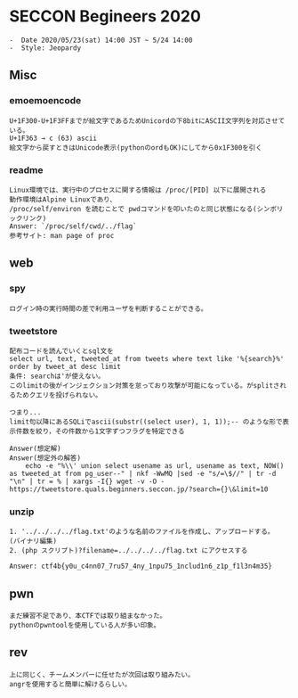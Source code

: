
# SECCON Begineers 2020

    -  Date 2020/05/23(sat) 14:00 JST ~ 5/24 14:00
    -  Style: Jeopardy

## Misc

### emoemoencode

    U+1F300-U+1F3FFまでが絵文字であるためUnicordの下8bitにASCII文字列を対応させている。
    U+1F363 → c (63) ascii
    絵文字から戻すときはUnicode表示(pythonのordもOK)にしてから0x1F300を引く

### readme

    Linux環境では、実行中のプロセスに関する情報は /proc/[PID] 以下に展開される
    動作環境はAlpine Linuxであり、
    /proc/self/environ を読むことで pwdコマンドを叩いたのと同じ状態になる(シンボリックリンク)
    Answer: `/proc/self/cwd/../flag`
    参考サイト: man page of proc

## web

### spy

    ログイン時の実行時間の差で利用ユーザを判断することができる。

### tweetstore

    配布コードを読んでいくとsql文を
    select url, text, tweeted_at from tweets where text like '%{search}%' order by tweet_at desc limit
    条件: searchは'が使えない。
    このlimitの後がインジェクション対策を怠っており攻撃が可能になっている。がsplitされるためクエリを投げられない。

    つまり...
    limit句以降にあるSQLiでascii(substr((select user), 1, 1));-- のような形で表示件数を絞り，その件数から1文字ずつフラグを特定できる

    Answer(想定解)
    Answer(想定外の解答)
        echo -e "%\\' union select usename as url, usename as text, NOW() as tweeted_at from pg_user--" | nkf -WwMQ |sed -e "s/=\$//" | tr -d "\n" | tr = % | xargs -I{} wget -v -O - https://tweetstore.quals.beginners.seccon.jp/?search={}\&limit=10

### unzip

    1. '../../../../flag.txt'のような名前のファイルを作成し、アップロードする。
    (バイナリ編集)
    2. (php スクリプト)?filename=../../../../flag.txt にアクセスする
    
    Answer: ctf4b{y0u_c4nn07_7ru57_4ny_1npu75_1nclud1n6_z1p_f1l3n4m35}

## pwn

    まだ練習不足であり、本CTFでは取り組まなかった。
    pythonのpwntoolを使用している人が多い印象。

## rev

    上に同じく、チームメンバーに任せたが次回は取り組みたい。
    angrを使用すると簡単に解けるらしい。
